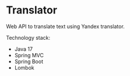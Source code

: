 # Translator
Web API to translate text using Yandex translator.

Technology stack:

- Java 17
- Spring MVC
- Spring Boot
- Lombok
